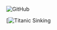 

![GitHub](https://encrypted-tbn0.gstatic.com/images?q=tbn:ANd9GcRLFD14E-3pf_fyX9FhuDkskKNWdJinvIdHqFezLL4DuMKHc20irg)


[![Titanic Sinking ](https://youtu.be/9xoqXVjBEF8)
